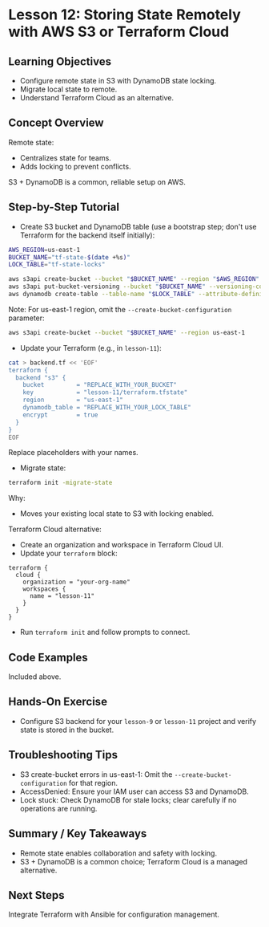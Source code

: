 # Lesson 12: Storing State Remotely with AWS S3 or Terraform Cloud

## Learning Objectives
- Configure remote state in S3 with DynamoDB state locking.
- Migrate local state to remote.
- Understand Terraform Cloud as an alternative.

## Concept Overview
Remote state:
- Centralizes state for teams.
- Adds locking to prevent conflicts.

S3 + DynamoDB is a common, reliable setup on AWS.

## Step-by-Step Tutorial
- Create S3 bucket and DynamoDB table (use a bootstrap step; don't use Terraform for the backend itself initially):
```bash
AWS_REGION=us-east-1
BUCKET_NAME="tf-state-$(date +%s)"
LOCK_TABLE="tf-state-locks"

aws s3api create-bucket --bucket "$BUCKET_NAME" --region "$AWS_REGION" --create-bucket-configuration LocationConstraint="$AWS_REGION"
aws s3api put-bucket-versioning --bucket "$BUCKET_NAME" --versioning-configuration Status=Enabled
aws dynamodb create-table --table-name "$LOCK_TABLE" --attribute-definitions AttributeName=LockID,AttributeType=S --key-schema AttributeName=LockID,KeyType=HASH --billing-mode PAYPERREQUEST --region "$AWS_REGION"
```

Note: For us-east-1 region, omit the `--create-bucket-configuration` parameter:
```bash
aws s3api create-bucket --bucket "$BUCKET_NAME" --region us-east-1
```

- Update your Terraform (e.g., in `lesson-11`):
```bash
cat > backend.tf << 'EOF'
terraform {
  backend "s3" {
    bucket         = "REPLACE_WITH_YOUR_BUCKET"
    key            = "lesson-11/terraform.tfstate"
    region         = "us-east-1"
    dynamodb_table = "REPLACE_WITH_YOUR_LOCK_TABLE"
    encrypt        = true
  }
}
EOF
```
Replace placeholders with your names.

- Migrate state:
```bash
terraform init -migrate-state
```
Why:
- Moves your existing local state to S3 with locking enabled.

Terraform Cloud alternative:
- Create an organization and workspace in Terraform Cloud UI.
- Update your `terraform` block:
```hcl
terraform {
  cloud {
    organization = "your-org-name"
    workspaces {
      name = "lesson-11"
    }
  }
}
```
- Run `terraform init` and follow prompts to connect.

## Code Examples
Included above.

## Hands-On Exercise
- Configure S3 backend for your `lesson-9` or `lesson-11` project and verify state is stored in the bucket.

## Troubleshooting Tips
- S3 create-bucket errors in us-east-1: Omit the `--create-bucket-configuration` for that region.
- AccessDenied: Ensure your IAM user can access S3 and DynamoDB.
- Lock stuck: Check DynamoDB for stale locks; clear carefully if no operations are running.

## Summary / Key Takeaways
- Remote state enables collaboration and safety with locking.
- S3 + DynamoDB is a common choice; Terraform Cloud is a managed alternative.

## Next Steps
Integrate Terraform with Ansible for configuration management.